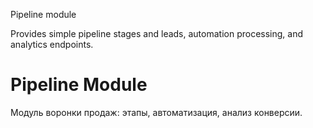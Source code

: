 Pipeline module

Provides simple pipeline stages and leads, automation processing, and analytics endpoints.
# Pipeline Module
Модуль воронки продаж: этапы, автоматизация, анализ конверсии.
